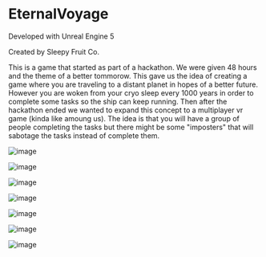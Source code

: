 # EternalVoyage

Developed with Unreal Engine 5

Created by Sleepy Fruit Co.

This is a game that started as part of a hackathon. We were given 48 hours and the theme of a better tommorow. This gave us the idea of creating a game where you are traveling to a distant planet in hopes of a better future. However you are woken from your cryo sleep every 1000 years in order to complete some tasks so the ship can keep running. Then after the hackathon ended we wanted to expand this concept to a multiplayer vr game (kinda like amoung us). The idea is that you will have a group of people completing the tasks but there might be some "imposters" that will sabotage the tasks instead of complete them. 

![image](https://github.com/user-attachments/assets/7b437d74-a1b0-4634-babc-36fb606af71c)

![image](https://github.com/user-attachments/assets/2d05743c-f33b-42d8-ab94-150c35f12404)

![image](https://github.com/user-attachments/assets/dbbb4800-6852-4c5c-aeff-a888e86c278f)

![image](https://github.com/user-attachments/assets/51daa9d7-a2e2-4f7c-b478-7f8cb7de251a)

![image](https://github.com/user-attachments/assets/1349d233-b84d-400a-807b-83bba7f2e9b3)

![image](https://github.com/user-attachments/assets/c7f2bc07-7b6d-4d04-a254-988c78eaef85)

![image](https://github.com/user-attachments/assets/a63a865c-0a20-468a-8706-3ae165964b38)

